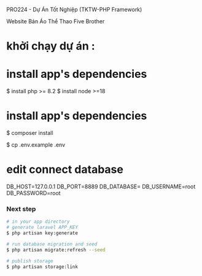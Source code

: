 
PRO224 - Dự Án Tốt Nghiệp (TKTW-PHP Framework)

Website Bán Áo Thể Thao Five Brother

# khởi chạy dự án :

# install app's dependencies

$ install php >= 8.2
$ install node >=18

# install app's dependencies

$ composer install

$ cp .env.example .env

# edit connect database

DB_HOST=127.0.0.1
DB_PORT=8889
DB_DATABASE=
DB_USERNAME=root
DB_PASSWORD=root

### Next step

```bash
# in your app directory
# generate laravel APP_KEY
$ php artisan key:generate

# run database migration and seed
$ php artisan migrate:refresh --seed

# publish storage
$ php artisan storage:link
